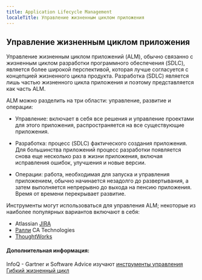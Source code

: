 ```yaml
---
title: Application Lifecycle Management
localeTitle: Управление жизненным циклом приложения
---
```

## Управление жизненным циклом приложения

Управление жизненным циклом приложений (ALM), обычно связанно с жизненным циклом разработки программного обеспечения (SDLC), является более широкой перспективой, которая лучше согласуется с концепцией жизненного цикла продукта. Разработка (SDLC) является лишь частью жизненного цикла приложения и поэтому представляется как часть ALM.

ALM можно разделить на три области: управление, развитие и операции:

*   Управление: включает в себя все решения и управление проектами для этого приложения, распространяется на все существующие приложения.

*   Разработка: процесс (SDLC) фактического создания приложения. Для большинства приложений процесс разработки появляется снова еще несколько раз в жизни приложения, включая исправления ошибок, улучшения и новые версии.

*   Операции: работа, необходимая для запуска и управления приложением, обычно начинается незадолго до развертывания, а затем выполняется непрерывно до выхода на пенсию приложения. Время от времени перекрывает развитие.

Инструменты могут использоваться для управления ALM; некоторые из наиболее популярных вариантов включают в себя:

*   Atlassian [JIRA](http://atlassian.com/software/jira)
*   [Ралли](http://ca.com/us.html) CA Technologies
*   [ThoughtWorks](http://thoughtworks.com/products)

#### Дополнительная информация:

InfoQ - Gartner и Software Advice изучают [инструменты управления Гибкий жизненный цикл](http://www.infoq.com/news/2015/02/agile-management-tools/)
